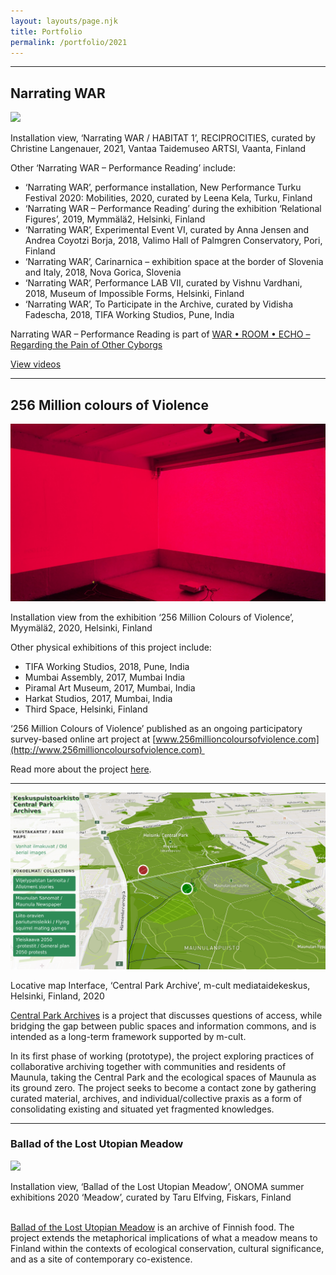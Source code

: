 ```yaml
---
layout: layouts/page.njk
title: Portfolio
permalink: /portfolio/2021
---
```



___

## Narrating WAR

![](/static/img/_63a7776.jpg)

Installation view, ‘Narrating WAR / HABITAT 1’, RECIPROCITIES, curated by Christine Langenauer, 2021, Vantaa Taidemuseo ARTSI, Vaanta, Finland

Other ‘Narrating WAR – Performance Reading’ include:

* ‘Narrating WAR’, performance installation, New Performance Turku Festival 2020: Mobilities, 2020, curated by Leena Kela, Turku, Finland
* ‘Narrating WAR – Performance Reading’ during the exhibition ‘Relational Figures’, 2019, Mymmälä2, Helsinki, Finland
* ‘Narrating WAR’, Experimental Event VI, curated by Anna Jensen and Andrea Coyotzi Borja, 2018, Valimo Hall of Palmgren Conservatory, Pori, Finland
* ‘Narrating WAR’, Carinarnica – exhibition space at the border of Slovenia and Italy, 2018, Nova Gorica, Slovenia
* ‘Narrating WAR’, Performance LAB VII, curated by Vishnu Vardhani, 2018, Museum of Impossible Forms, Helsinki, Finland
* ‘Narrating WAR’, To Participate in the Archive, curated by Vidisha Fadescha, 2018, TIFA Working Studios, Pune, India

Narrating WAR – Performance Reading is part of [WAR • ROOM • ECHO – Regarding the Pain of Other Cyborgs](https://aliakbarmehta.com/content/war-room-echo-regarding-the-pain-of-other-cyborgs#war-room-echo-regarding-the-pain-of-other-cyborgs)

[View videos](https://aliakbarmehta.com/content/war-room-echo-regarding-the-pain-of-other-cyborgs#narrating-war-museum-of-impossible-forms-helsinki)



___

## 256 Million colours of Violence

![](/static/img/ali-akbar-mehta_installation-view-is-there-a-room-with-just-a-colour-myymala2-helsinki-2020.jpg)

Installation view from the exhibition ‘256 Million Colours of Violence’, Myymälä2, 2020, Helsinki, Finland



Other physical exhibitions of this project include:

* TIFA Working Studios, 2018, Pune, India
* Mumbai Assembly, 2017, Mumbai India
* Piramal Art Museum, 2017, Mumbai, India
* Harkat Studios, 2017, Mumbai, India
* Third Space, Helsinki, Finland



‘256 Million Colours of Violence’ published as an ongoing participatory survey-based online art project at [www.256millioncoloursofviolence.com](http://www.256millioncoloursofviolence.com) 

Read more about the project [here](https://aliakbarmehta.com/content/256-million-colours-of-violence).

___



![](/static/img/keskuspuistoarkistot-pilotti-kayttoliittyma.png)

Locative map Interface, ‘Central Park Archive’, m-cult mediataidekeskus, Helsinki, Finland, 2020



[Central Park Archives](https://aliakbarmehta.com/content/central-park-archives#central-park-archives) is a project that discusses questions of access, while bridging the gap between public spaces and information commons, and is intended as a long-term framework supported by m-cult.

In its first phase of working (prototype), the project exploring practices of collaborative archiving together with communities and residents of Maunula, taking the Central Park and the ecological spaces of Maunula as its ground zero. The project seeks to become a contact zone by gathering curated material, archives, and individual/collective praxis as a form of consolidating existing and situated yet fragmented knowledges.

___

### Ballad of the Lost Utopian Meadow

![](/static/img/central-park-archive-meadow-panorama-2020.jpg)

Installation view, ‘Ballad of the Lost Utopian Meadow’, ONOMA summer exhibitions 2020 ‘Meadow’, curated by Taru Elfving, Fiskars, Finland

\
[Ballad of the Lost Utopian Meadow](https://www.thelostutopianmeadow.com/) is an archive of Finnish food. The project extends the metaphorical implications of what a meadow means to Finland within the contexts of ecological conservation, cultural significance, and as a site of contemporary co-existence.